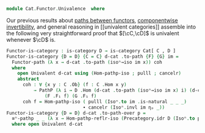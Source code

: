 <!--
```agda
open import Cat.Functor.Naturality
open import Cat.Functor.Base
open import Cat.Prelude

import Cat.Reasoning
import Cat.Univalent
```
-->

```agda
module Cat.Functor.Univalence  where
```

<!--
```agda
private variable
  o ℓ o₁ ℓ₁ : Level
  C D : Precategory o ℓ
open Precategory
open Functor
open _=>_
```
-->

Our previous results about [paths between functors][pbf], [componentwise
invertibility], and general reasoning in [[univalent categories]]
assemble into the following very straightforward proof that $[\cC,\cD]$
is univalent whenever $\cD$ is.

[pbf]: Cat.Functor.Base.html#paths-between-functors
[componentwise invertibility]: Cat.Functor.Naturality.html

```agda
Functor-is-category : is-category D → is-category Cat[ C , D ]
Functor-is-category {D = D} {C = C} d-cat .to-path {F} {G} im =
  Functor-path (λ x → d-cat .to-path (isoⁿ→iso im x)) coh
  where
    open Univalent d-cat using (Hom-pathp-iso ; pulll ; cancelr)
    abstract
      coh : ∀ {x y : C .Ob} (f : C .Hom x y)
          → PathP (λ i → D .Hom (d-cat .to-path (isoⁿ→iso im x) i) (d-cat .to-path (isoⁿ→iso im y) i))
              (F .F₁ f) (G .F₁ f)
      coh f = Hom-pathp-iso ( pulll (Isoⁿ.to im .is-natural _ _ _)
                            ∙ cancelr (Isoⁿ.invl im ηₚ _))
Functor-is-category {D = D} d-cat .to-path-over p =
  ≅ⁿ-pathp _ _ (λ x → Hom-pathp-reflr-iso (Precategory.idr D (Isoⁿ.to p .η x)))
  where open Univalent d-cat
```

<!--
```agda
module _
  {o ℓ o' ℓ' o₂ ℓ₂}
  {C : Precategory o ℓ}
  {D : Precategory o' ℓ'}
  {E : Precategory o₂ ℓ₂}
  where
  private
    de = Cat[ D , E ]
    cd = Cat[ C , D ]
  open Cat.Reasoning using (to ; from)
  open Cat.Univalent

  whisker-path-left
    : ∀ {G G' : Functor D E} {F : Functor C D}
        (ecat : is-category de)
    → (p : G ≅ⁿ G') → ∀ {x}
    → path→iso {C = E} (λ i → (Univalent.iso→path ecat p i F∘ F) .F₀ x) .to
    ≡ p .to .η (F₀ F x)
  whisker-path-left {G} {G'} {F} p =
    de.J-iso
      (λ B isom → ∀ {x} → path→iso {C = E} (λ i → F₀ (de.iso→path isom i F∘ F) x) .to ≡ isom .to .η (F₀ F x))
      λ {x} → ap (λ e → path→iso {C = E} e .to)
        (λ i j → de.iso→path-id {a = G} i j .F₀ (F₀ F x))
        ∙ transport-refl _
    where module de = Univalent p

  whisker-path-right
    : ∀ {G : Functor D E} {F F' : Functor C D}
        (cdcat : is-category cd)
    → (p : F ≅ⁿ F') → ∀ {x}
    → path→iso {C = E} (λ i → F₀ G (Univalent.iso→path cdcat p i .F₀ x)) .from
    ≡ G .F₁ (p .from .η x)
  whisker-path-right {G} {G'} {F} cdcat =
    cd.J-iso
      (λ B isom → ∀ {x} → path→iso {C = E} (λ i → F₀ G (cd.iso→path isom i .F₀ x)) .from ≡ G .F₁ (isom .from .η x))
      λ {x} → ap (λ e → path→iso {C = E} e .from)
        (λ i j → G .F₀ (cd.iso→path-id {a = G'} i j .F₀ x))
        ∙ transport-refl _ ∙ sym (G .F-id)
    where module cd = Univalent cdcat

```
-->

